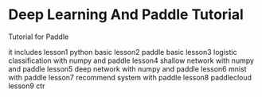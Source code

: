 # Deep Learning And Paddle Tutorial

Tutorial for Paddle

it includes
   lesson1  python basic
   lesson2  paddle basic
   lesson3  logistic classification with numpy and paddle
   lesson4  shallow network with numpy and paddle
   lesson5  deep network with numpy and paddle
   lesson6  mnist with paddle
   lesson7  recommend system with paddle
   lesson8  paddlecloud
   lesson9  ctr
